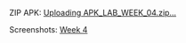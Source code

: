 ZIP APK: [Uploading APK_LAB_WEEK_04.zip…]()

Screenshots: [Week 4](https://multimedianusantara-my.sharepoint.com/:f:/g/personal/aisya_adiyan_student_umn_ac_id/EqfEkVbfpa5At_9m23zTgdgBdTFrBF7QxOTKW_b_xwYLow?e=MnLFym)
